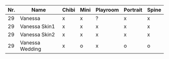 | Nr. | Name            | Chibi | Mini | Playroom | Portrait | Spine |
| --- | --------------- | ----- | ---- | -------- | -------- | ----- |
| 29  | Vanessa         | x     | x    | ?        | x        | x     |
| 29  | Vanessa Skin1   | x     | x    | x        | x        | x     |
| 29  | Vanessa Skin2   | x     | x    | x        | x        | x     |
| 29  | Vanessa Wedding | x     | o    | x        | o        | o     |
